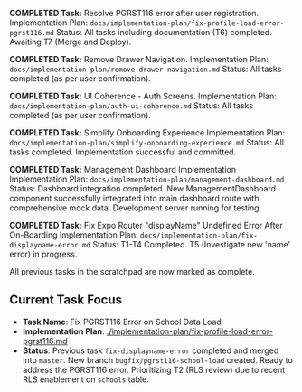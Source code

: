 **COMPLETED Task:** Resolve PGRST116 error after user registration.
Implementation Plan: `docs/implementation-plan/fix-profile-load-error-pgrst116.md`
Status: All tasks including documentation (T6) completed. Awaiting T7 (Merge and Deploy).

**COMPLETED Task:** Remove Drawer Navigation.
Implementation Plan: `docs/implementation-plan/remove-drawer-navigation.md`
Status: All tasks completed (as per user confirmation).

**COMPLETED Task:** UI Coherence - Auth Screens.
Implementation Plan: `docs/implementation-plan/auth-ui-coherence.md`
Status: All tasks completed (as per user confirmation).

**COMPLETED Task:** Simplify Onboarding Experience
Implementation Plan: `docs/implementation-plan/simplify-onboarding-experience.md`
Status: All tasks completed. Implementation successful and committed.

**COMPLETED Task:** Management Dashboard Implementation
Implementation Plan: `docs/implementation-plan/management-dashboard.md`
Status: Dashboard integration completed. New ManagementDashboard component successfully integrated into main dashboard route with comprehensive mock data. Development server running for testing.

**COMPLETED Task:** Fix Expo Router "displayName" Undefined Error After On-Boarding
Implementation Plan: `docs/implementation-plan/fix-displayname-error.md`
Status: T1-T4 Completed. T5 (Investigate new 'name' error) in progress.

All previous tasks in the scratchpad are now marked as complete.
## Current Task Focus

- **Task Name**: Fix PGRST116 Error on School Data Load
- **Implementation Plan**: [./implementation-plan/fix-profile-load-error-pgrst116.md](./implementation-plan/fix-profile-load-error-pgrst116.md)
- **Status**: Previous task `fix-displayname-error` completed and merged into `master`. New branch `bugfix/pgrst116-school-load` created. Ready to address the PGRST116 error. Prioritizing T2 (RLS review) due to recent RLS enablement on `schools` table.

<!-- Add new task references above this line -->
